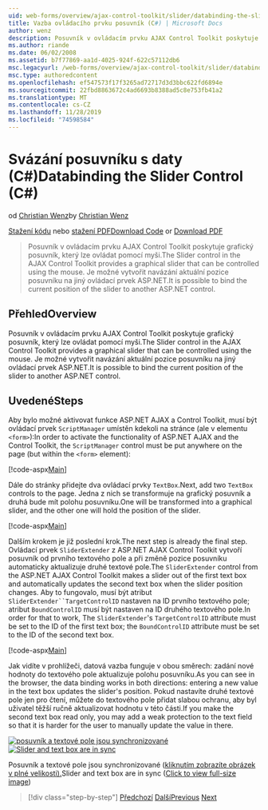 ```yaml
---
uid: web-forms/overview/ajax-control-toolkit/slider/databinding-the-slider-control-cs
title: Vazba ovládacího prvku posuvník (C#) | Microsoft Docs
author: wenz
description: Posuvník v ovládacím prvku AJAX Control Toolkit poskytuje grafický posuvník, který lze ovládat pomocí myši. Je možné vytvořit vazby aktuální Positio...
ms.author: riande
ms.date: 06/02/2008
ms.assetid: b7f77869-aa1d-4025-924f-622c57112db6
msc.legacyurl: /web-forms/overview/ajax-control-toolkit/slider/databinding-the-slider-control-cs
msc.type: authoredcontent
ms.openlocfilehash: ef547573f17f3265ad72717d3d3bbc622fd6894e
ms.sourcegitcommit: 22fbd8863672c4ad6693b8388ad5c8e753fb41a2
ms.translationtype: MT
ms.contentlocale: cs-CZ
ms.lasthandoff: 11/28/2019
ms.locfileid: "74598584"
---
```

# <a name="databinding-the-slider-control-c"></a><span data-ttu-id="fa48c-104">Svázání posuvníku s daty (C#)</span><span class="sxs-lookup"><span data-stu-id="fa48c-104">Databinding the Slider Control (C#)</span></span>

<span data-ttu-id="fa48c-105">od [Christian Wenz](https://github.com/wenz)</span><span class="sxs-lookup"><span data-stu-id="fa48c-105">by [Christian Wenz](https://github.com/wenz)</span></span>

<span data-ttu-id="fa48c-106">[Stažení kódu](https://download.microsoft.com/download/9/3/f/93f8daea-bebd-4821-833b-95205389c7d0/Slider0.cs.zip) nebo [stažení PDF](https://download.microsoft.com/download/2/d/c/2dc10e34-6983-41d4-9c08-f78f5387d32b/slider0CS.pdf)</span><span class="sxs-lookup"><span data-stu-id="fa48c-106">[Download Code](https://download.microsoft.com/download/9/3/f/93f8daea-bebd-4821-833b-95205389c7d0/Slider0.cs.zip) or [Download PDF](https://download.microsoft.com/download/2/d/c/2dc10e34-6983-41d4-9c08-f78f5387d32b/slider0CS.pdf)</span></span>

> <span data-ttu-id="fa48c-107">Posuvník v ovládacím prvku AJAX Control Toolkit poskytuje grafický posuvník, který lze ovládat pomocí myši.</span><span class="sxs-lookup"><span data-stu-id="fa48c-107">The Slider control in the AJAX Control Toolkit provides a graphical slider that can be controlled using the mouse.</span></span> <span data-ttu-id="fa48c-108">Je možné vytvořit navázání aktuální pozice posuvníku na jiný ovládací prvek ASP.NET.</span><span class="sxs-lookup"><span data-stu-id="fa48c-108">It is possible to bind the current position of the slider to another ASP.NET control.</span></span>

## <a name="overview"></a><span data-ttu-id="fa48c-109">Přehled</span><span class="sxs-lookup"><span data-stu-id="fa48c-109">Overview</span></span>

<span data-ttu-id="fa48c-110">Posuvník v ovládacím prvku AJAX Control Toolkit poskytuje grafický posuvník, který lze ovládat pomocí myši.</span><span class="sxs-lookup"><span data-stu-id="fa48c-110">The Slider control in the AJAX Control Toolkit provides a graphical slider that can be controlled using the mouse.</span></span> <span data-ttu-id="fa48c-111">Je možné vytvořit navázání aktuální pozice posuvníku na jiný ovládací prvek ASP.NET.</span><span class="sxs-lookup"><span data-stu-id="fa48c-111">It is possible to bind the current position of the slider to another ASP.NET control.</span></span>

## <a name="steps"></a><span data-ttu-id="fa48c-112">Uvedené</span><span class="sxs-lookup"><span data-stu-id="fa48c-112">Steps</span></span>

<span data-ttu-id="fa48c-113">Aby bylo možné aktivovat funkce ASP.NET AJAX a Control Toolkit, musí být ovládací prvek `ScriptManager` umístěn kdekoli na stránce (ale v elementu `<form>`):</span><span class="sxs-lookup"><span data-stu-id="fa48c-113">In order to activate the functionality of ASP.NET AJAX and the Control Toolkit, the `ScriptManager` control must be put anywhere on the page (but within the `<form>` element):</span></span>

[!code-aspx[Main](databinding-the-slider-control-cs/samples/sample1.aspx)]

<span data-ttu-id="fa48c-114">Dále do stránky přidejte dva ovládací prvky `TextBox`.</span><span class="sxs-lookup"><span data-stu-id="fa48c-114">Next, add two `TextBox` controls to the page.</span></span> <span data-ttu-id="fa48c-115">Jedna z nich se transformuje na grafický posuvník a druhá bude mít polohu posuvníku.</span><span class="sxs-lookup"><span data-stu-id="fa48c-115">One will be transformed into a graphical slider, and the other one will hold the position of the slider.</span></span>

[!code-aspx[Main](databinding-the-slider-control-cs/samples/sample2.aspx)]

<span data-ttu-id="fa48c-116">Dalším krokem je již poslední krok.</span><span class="sxs-lookup"><span data-stu-id="fa48c-116">The next step is already the final step.</span></span> <span data-ttu-id="fa48c-117">Ovládací prvek `SliderExtender` z ASP.NET AJAX Control Toolkit vytvoří posuvník od prvního textového pole a při změně pozice posuvníku automaticky aktualizuje druhé textové pole.</span><span class="sxs-lookup"><span data-stu-id="fa48c-117">The `SliderExtender` control from the ASP.NET AJAX Control Toolkit makes a slider out of the first text box and automatically updates the second text box when the slider position changes.</span></span> <span data-ttu-id="fa48c-118">Aby to fungovalo, musí být atribut `SliderExtender``TargetControlID` nastaven na ID prvního textového pole; atribut `BoundControlID` musí být nastaven na ID druhého textového pole.</span><span class="sxs-lookup"><span data-stu-id="fa48c-118">In order for that to work, The `SliderExtender`'s `TargetControlID` attribute must be set to the ID of the first text box; the `BoundControlID` attribute must be set to the ID of the second text box.</span></span>

[!code-aspx[Main](databinding-the-slider-control-cs/samples/sample3.aspx)]

<span data-ttu-id="fa48c-119">Jak vidíte v prohlížeči, datová vazba funguje v obou směrech: zadání nové hodnoty do textového pole aktualizuje polohu posuvníku.</span><span class="sxs-lookup"><span data-stu-id="fa48c-119">As you can see in the browser, the data binding works in both directions: entering a new value in the text box updates the slider's position.</span></span> <span data-ttu-id="fa48c-120">Pokud nastavíte druhé textové pole jen pro čtení, můžete do textového pole přidat slabou ochranu, aby byl uživatel těžší ručně aktualizovat hodnotu v této části.</span><span class="sxs-lookup"><span data-stu-id="fa48c-120">If you make the second text box read only, you may add a weak protection to the text field so that it is harder for the user to manually update the value in there.</span></span>

<span data-ttu-id="fa48c-121">[![posuvník a textové pole jsou synchronizované](databinding-the-slider-control-cs/_static/image2.png)](databinding-the-slider-control-cs/_static/image1.png)</span><span class="sxs-lookup"><span data-stu-id="fa48c-121">[![Slider and text box are in sync](databinding-the-slider-control-cs/_static/image2.png)](databinding-the-slider-control-cs/_static/image1.png)</span></span>

<span data-ttu-id="fa48c-122">Posuvník a textové pole jsou synchronizované ([kliknutím zobrazíte obrázek v plné velikosti).](databinding-the-slider-control-cs/_static/image3.png)</span><span class="sxs-lookup"><span data-stu-id="fa48c-122">Slider and text box are in sync ([Click to view full-size image](databinding-the-slider-control-cs/_static/image3.png))</span></span>

> [!div class="step-by-step"]
> <span data-ttu-id="fa48c-123">[Předchozí](using-the-slider-control-with-auto-postback-cs.md)
> [Další](using-the-slider-control-with-auto-postback-vb.md)</span><span class="sxs-lookup"><span data-stu-id="fa48c-123">[Previous](using-the-slider-control-with-auto-postback-cs.md)
[Next](using-the-slider-control-with-auto-postback-vb.md)</span></span>
